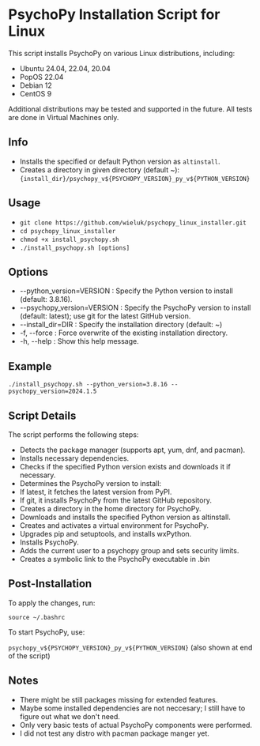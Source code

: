 # PsychoPy Installation Script for Linux

This script installs PsychoPy on various Linux distributions, including:

- Ubuntu 24.04, 22.04, 20.04
- PopOS 22.04
- Debian 12
- CentOS 9

Additional distributions may be tested and supported in the future.
All tests are done in Virtual Machines only.

## Info

- Installs the specified or default Python version as `altinstall`.
- Creates a directory in given directory (default ~):
  `{install_dir}/psychopy_v${PSYCHOPY_VERSION}_py_v${PYTHON_VERSION}`

## Usage

- `git clone https://github.com/wieluk/psychopy_linux_installer.git`
- `cd psychopy_linux_installer`
- ``chmod +x install_psychopy.sh``
- `./install_psychopy.sh [options] `

## Options

- --python_version=VERSION : Specify the Python version to install (default: 3.8.16).
- --psychopy_version=VERSION : Specify the PsychoPy version to install (default: latest); use git for the latest GitHub version.
- --install_dir=DIR : Specify the installation directory (default: ~)
- -f, --force : Force overwrite of the existing installation directory.
- -h, --help : Show this help message.

## Example

`./install_psychopy.sh --python_version=3.8.16 --psychopy_version=2024.1.5`

## Script Details

The script performs the following steps:

- Detects the package manager (supports apt, yum, dnf, and pacman).
- Installs necessary dependencies.
- Checks if the specified Python version exists and downloads it if necessary.
- Determines the PsychoPy version to install:
- If latest, it fetches the latest version from PyPI.
- If git, it installs PsychoPy from the latest GitHub repository.
- Creates a directory in the home directory for PsychoPy.
- Downloads and installs the specified Python version as altinstall.
- Creates and activates a virtual environment for PsychoPy.
- Upgrades pip and setuptools, and installs wxPython.
- Installs PsychoPy.
- Adds the current user to a psychopy group and sets security limits.
- Creates a symbolic link to the PsychoPy executable in .bin

## Post-Installation

To apply the changes, run:

`source ~/.bashrc`


To start PsychoPy, use:


`psychopy_v${PSYCHOPY_VERSION}_py_v${PYTHON_VERSION}` (also shown at end of the script)

## Notes

- There might be still packages missing for extended features.
- Maybe some installed dependencies are not neccesary; I still have to figure out what we don't need.
- Only very basic tests of actual PsychoPy components were performed.
- I did not test any distro with pacman package manger yet.
